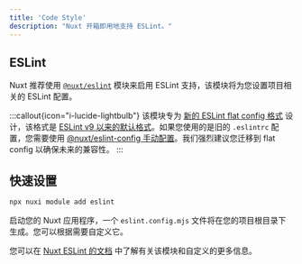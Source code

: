 ```yaml
---
title: 'Code Style'
description: "Nuxt 开箱即用地支持 ESLint。"
---
```


## ESLint

Nuxt 推荐使用 [`@nuxt/eslint`](https://eslint.nuxt.com/packages/module) 模块来启用 ESLint 支持，该模块将为您设置项目相关的 ESLint 配置。

:::callout{icon="i-lucide-lightbulb"}
该模块专为 [新的 ESLint flat config 格式](https://eslint.org/docs/latest/use/configure/configuration-files-new) 设计，该格式是 [ESLint v9 以来的默认格式](https://eslint.org/blog/2024/04/eslint-v9.0.0-released/)。如果您使用的是旧的 `.eslintrc` 配置，您需要使用 [@nuxt/eslint-config 手动配置](https://eslint.nuxt.com/packages/config#legacy-config-format)。我们强烈建议您迁移到 flat config 以确保未来的兼容性。
:::

## 快速设置

```bash
npx nuxi module add eslint
```

启动您的 Nuxt 应用程序，一个 `eslint.config.mjs` 文件将在您的项目根目录下生成。您可以根据需要自定义它。

您可以在 [Nuxt ESLint 的文档](https://eslint.nuxt.com/packages/module) 中了解有关该模块和自定义的更多信息。

